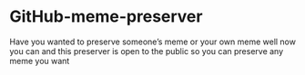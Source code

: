 # GitHub-meme-preserver
Have you wanted to preserve someone’s meme or your own meme well now you can and this preserver is open to the public so you can preserve any meme you want
